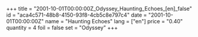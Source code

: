 +++
title = "2001-10-01T00:00:00Z_Odyssey_Haunting_Echoes_[en]_false"
id = "aca4c571-48b8-4150-93f8-4cb5c8e797c4"
date = "2001-10-01T00:00:00Z"
name = "Haunting Echoes"
lang = ["en"]
price = "0.40"
quantity = 4
foil = false
set = "Odyssey"
+++

